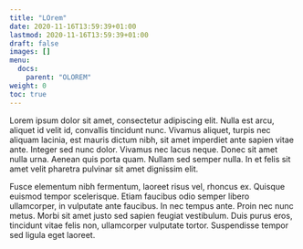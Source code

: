 ```yaml
---
title: "LOrem"
date: 2020-11-16T13:59:39+01:00
lastmod: 2020-11-16T13:59:39+01:00
draft: false
images: []
menu:
  docs:
    parent: "OLOREM"
weight: 0
toc: true
---
```



Lorem ipsum dolor sit amet, consectetur adipiscing elit. Nulla est arcu, aliquet id velit id, convallis tincidunt nunc. Vivamus aliquet, turpis nec aliquam lacinia, est mauris dictum nibh, sit amet imperdiet ante sapien vitae ante. Integer sed nunc dolor. Vivamus nec lacus neque. Donec sit amet nulla urna. Aenean quis porta quam. Nullam sed semper nulla. In et felis sit amet velit pharetra pulvinar sit amet dignissim elit.

Fusce elementum nibh fermentum, laoreet risus vel, rhoncus ex. Quisque euismod tempor scelerisque. Etiam faucibus odio semper libero ullamcorper, in vulputate ante faucibus. In nec tempus ante. Proin nec nunc metus. Morbi sit amet justo sed sapien feugiat vestibulum. Duis purus eros, tincidunt vitae felis non, ullamcorper vulputate tortor. Suspendisse tempor sed ligula eget laoreet.